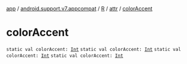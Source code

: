 [app](../../../index.md) / [android.support.v7.appcompat](../../index.md) / [R](../index.md) / [attr](index.md) / [colorAccent](.)

# colorAccent

`static val colorAccent: `[`Int`](https://kotlinlang.org/api/latest/jvm/stdlib/kotlin/-int/index.html)
`static val colorAccent: `[`Int`](https://kotlinlang.org/api/latest/jvm/stdlib/kotlin/-int/index.html)
`static val colorAccent: `[`Int`](https://kotlinlang.org/api/latest/jvm/stdlib/kotlin/-int/index.html)
`static val colorAccent: `[`Int`](https://kotlinlang.org/api/latest/jvm/stdlib/kotlin/-int/index.html)